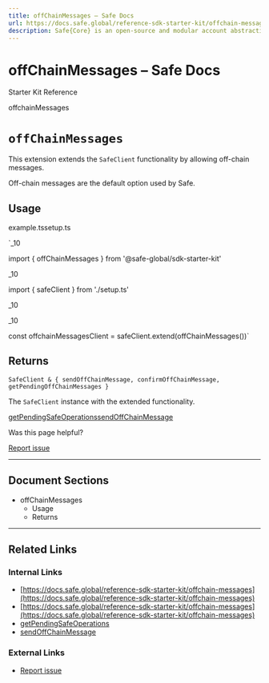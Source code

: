 ```yaml
---
title: offChainMessages – Safe Docs
url: https://docs.safe.global/reference-sdk-starter-kit/offchain-messages
description: Safe{Core} is an open-source and modular account abstraction stack. Learn about its features and how to use it.
---
```


# offChainMessages – Safe Docs

Starter Kit Reference

offchainMessages

# `offChainMessages`

This extension extends the `SafeClient` functionality by allowing off-chain messages.

Off-chain messages are the default option used by Safe.

## Usage



example.tssetup.ts

`_10

import { offChainMessages } from '@safe-global/sdk-starter-kit'

_10

import { safeClient } from './setup.ts'

_10

_10

const offchainMessagesClient = safeClient.extend(offChainMessages())`

## Returns

`SafeClient & { sendOffChainMessage, confirmOffChainMessage, getPendingOffChainMessages }`

The `SafeClient` instance with the extended functionality.

[getPendingSafeOperations](/reference-sdk-starter-kit/safe-operations/getpendingsafeoperations "getPendingSafeOperations")[sendOffChainMessage](/reference-sdk-starter-kit/offchain-messages/sendoffchainmessage "sendOffChainMessage")

Was this page helpful?

[Report issue](https://github.com/safe-global/safe-docs/issues/new?assignees=&labels=nextra-feedback&projects=&template=nextra-feedback.yml&title=%5BFeedback%5D+)

---

## Document Sections

- offChainMessages
  - Usage
  - Returns

---

## Related Links

### Internal Links

- [https://docs.safe.global/reference-sdk-starter-kit/offchain-messages](https://docs.safe.global/reference-sdk-starter-kit/offchain-messages)
- [https://docs.safe.global/reference-sdk-starter-kit/offchain-messages](https://docs.safe.global/reference-sdk-starter-kit/offchain-messages)
- [getPendingSafeOperations](https://docs.safe.global/reference-sdk-starter-kit/safe-operations/getpendingsafeoperations)
- [sendOffChainMessage](https://docs.safe.global/reference-sdk-starter-kit/offchain-messages/sendoffchainmessage)

### External Links

- [Report issue](https://github.com/safe-global/safe-docs/issues/new?assignees=&labels=nextra-feedback&projects=&template=nextra-feedback.yml&title=%5BFeedback%5D+)
